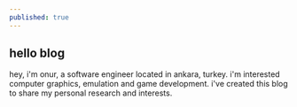 ```yaml
---
published: true
---
```

## hello blog

hey, i'm onur, a software engineer located in ankara, turkey. i'm interested computer graphics, emulation and game development. i've created this blog to share my personal research and interests.
